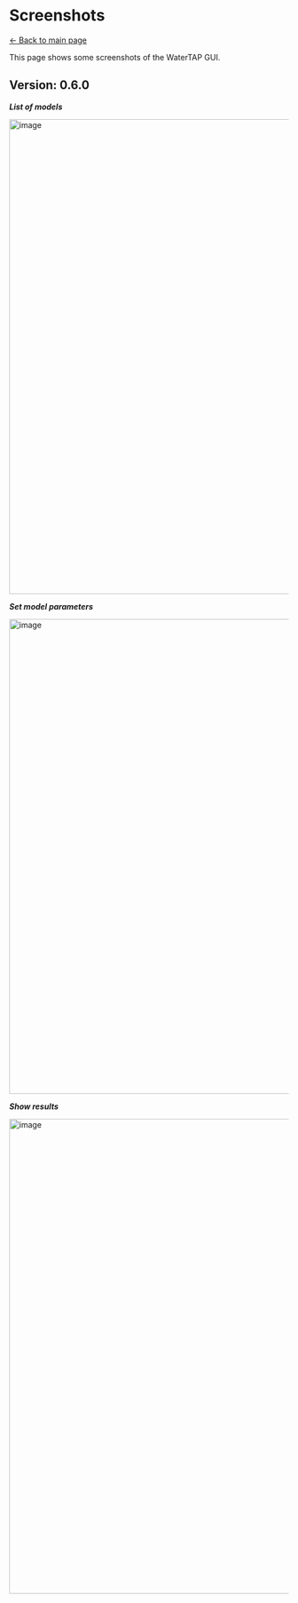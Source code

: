 # Screenshots

<a href="{% link index.md %}">&larr; Back to main page</a>

This page shows some screenshots of the WaterTAP GUI.

## Version: 0.6.0

***List of models***

<img width="855" alt="image" src="https://user-images.githubusercontent.com/420923/199105451-b34da5fd-6ef9-4220-a3dd-b3c6c5068558.png">

***Set model parameters***

<img width="855" alt="image" src="https://user-images.githubusercontent.com/420923/199105605-6e0866c8-0b19-46c2-b92e-ef8fc8d85fdd.png">

***Show results***

<img width="855" alt="image" src="https://user-images.githubusercontent.com/420923/199105704-4e59fda8-e4e6-4738-b55e-9b11fb0eaa8f.png">
